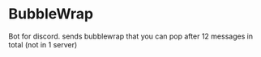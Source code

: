 # BubbleWrap
Bot for discord.
sends bubblewrap that you can pop after 12 messages in total (not in 1 server)
